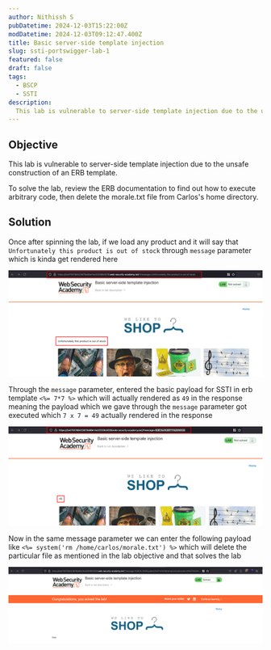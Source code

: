 ```yaml
---
author: Nithissh S
pubDatetime: 2024-12-03T15:22:00Z
modDatetime: 2024-12-03T09:12:47.400Z
title: Basic server-side template injection
slug: ssti-portswigger-lab-1
featured: false
draft: false
tags:
  - BSCP
  - SSTI
description:
  This lab is vulnerable to server-side template injection due to the unsafe construction of an ERB template. To solve the lab, review the ERB documentation to find out how to execute arbitrary code, then delete the morale.txt file from Carlos's home directory.
---
```


## Objective 

This lab is vulnerable to server-side template injection due to the unsafe construction of an ERB template.

To solve the lab, review the ERB documentation to find out how to execute arbitrary code, then delete the morale.txt file from Carlos's home directory.

## Solution 

Once after spinning the lab, if we load any product and it will say that `Unfortunately this product is out of stock` through `message` parameter which is kinda get rendered here 

![](../../assets/images/bscp/ssti/ssti-1.png)

Through the `message` parameter, entered the basic payload for SSTI in erb template `<%= 7*7 %>` which will actually rendered as `49` in the response meaning the payload which we gave through the `message` parameter got executed which `7 x 7 = 49` actually rendered in the response

![](../../assets/images/bscp/ssti/ssti-2.png)

Now in the same message parameter we can enter the following payload like `<%= system('rm /home/carlos/morale.txt') %>` which will delete the particular file as mentioned in the lab objective and that solves the lab 

![](../../assets/images/bscp/ssti/ssti-3.png)